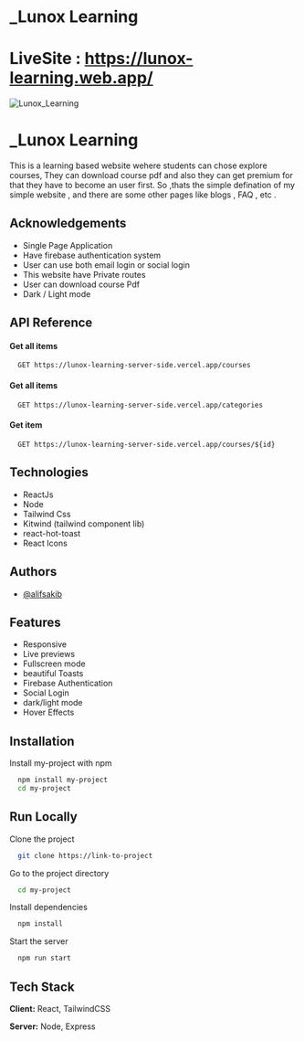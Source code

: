 # \_Lunox Learning

# LiveSite : https://lunox-learning.web.app/

![Lunox_Learning](https://user-images.githubusercontent.com/61325788/197911961-8bf443ec-5a11-446e-9221-dde50f7ef0da.png)

# \_Lunox Learning

This is a learning based website wehere students can chose explore courses,
They can download course pdf and also they can get premium for that they have to become an user first.
So ,thats the simple defination of my simple website , and there are some other pages
like blogs , FAQ , etc .

## Acknowledgements

- Single Page Application
- Have firebase authentication system
- User can use both email login or social login
- This website have Private routes
- User can download course Pdf
- Dark / Light mode

## API Reference

#### Get all items

```http
  GET https://lunox-learning-server-side.vercel.app/courses
```

#### Get all items

```http
  GET https://lunox-learning-server-side.vercel.app/categories
```

#### Get item

```http
  GET https://lunox-learning-server-side.vercel.app/courses/${id}
```

## Technologies

- ReactJs
- Node
- Tailwind Css
- Kitwind (tailwind component lib)
- react-hot-toast
- React Icons

## Authors

- [@alifsakib](https://www.github.com/AlifSakib)

## Features

- Responsive
- Live previews
- Fullscreen mode
- beautiful Toasts
- Firebase Authentication
- Social Login
- dark/light mode
- Hover Effects

## Installation

Install my-project with npm

```bash
  npm install my-project
  cd my-project
```

## Run Locally

Clone the project

```bash
  git clone https://link-to-project
```

Go to the project directory

```bash
  cd my-project
```

Install dependencies

```bash
  npm install
```

Start the server

```bash
  npm run start
```

## Tech Stack

**Client:** React, TailwindCSS

**Server:** Node, Express
